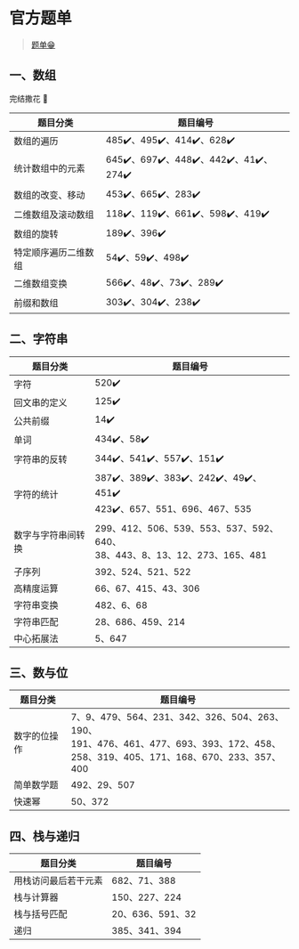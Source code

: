 # 官方题单

> [题单😁](https://leetcode.cn/circle/discuss/E3yavq/)

## 一、数组

完结撒花 👏

| 题目分类       | 题目编号                                |
|------------|-------------------------------------|
| 数组的遍历      | 485✔️、495✔️、414✔️、628✔️             |
| 统计数组中的元素   | 645✔️、697✔️、448✔️、442✔️、41✔️️、274✔️ |
| 数组的改变、移动   | 453✔️、665✔️、283✔️                   |
| 二维数组及滚动数组  | 118✔️、119✔️、661✔️、598✔️、419✔️       |
| 数组的旋转      | 189✔️、396✔️                         |
| 特定顺序遍历二维数组 | 54✔️、59✔️、498✔️                     |
| 二维数组变换     | 566✔️、48✔️、73✔️、289✔️               |
| 前缀和数组      | 303✔️、304✔️、238✔️                   |

## 二、字符串

| 题目分类      | 题目编号                                                             |
|-----------|------------------------------------------------------------------|
| 字符        | 520✔️                                                            |
| 回文串的定义    | 125✔️                                                            |
| 公共前缀      | 14✔️                                                             |
| 单词        | 434✔️、58✔️                                                       |
| 字符串的反转    | 344✔️、541✔️、557✔️、151✔️                                          |
| 字符的统计     | 387✔️、389✔️、383✔️、242✔️、49✔️、451✔️<br/>423✔️、657、551、696、467、535 |
| 数字与字符串间转换 | 299、412、506、539、553、537、592、640、<br/>38、443、8、13、12、273、165、481  |
| 子序列       | 392、524、521、522                                                  |
| 高精度运算     | 66、67、415、43、306                                                 |
| 字符串变换     | 482、6、68                                                         |
| 字符串匹配     | 28、686、459、214                                                   |
| 中心拓展法     | 5、647                                                            |

## 三、数与位

| 题目分类   | 题目编号                                                                                                              |
|--------|-------------------------------------------------------------------------------------------------------------------|
| 数字的位操作 | 7、9、479、564、231、342、326、504、263、190、<br/>191、476、461、477、693、393、172、458、<br/>258、319、405、171、168、670、233、357、400 |
| 简单数学题  | 492、29、507                                                                                                        |
| 快速幂    | 50、372                                                                                                            |

## 四、栈与递归

| 题目分类       | 题目编号          |
|------------|---------------|
| 用栈访问最后若干元素 | 682、71、388    |
| 栈与计算器      | 150、227、224   |
| 栈与括号匹配     | 20、636、591、32 |
| 递归         | 385、341、394   |



















